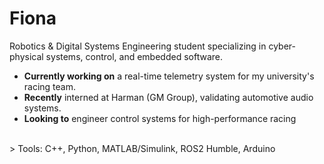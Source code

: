 # Fiona

Robotics & Digital Systems Engineering student specializing in cyber-physical systems, control, and embedded software.

- **Currently working on** a real-time telemetry system for my university's racing team.
- **Recently** interned at Harman (GM Group), validating automotive audio systems.
- **Looking to** engineer control systems for high-performance racing
<br>
> Tools: C++, Python, MATLAB/Simulink, ROS2 Humble, Arduino
